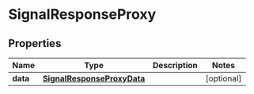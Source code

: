 

# SignalResponseProxy


## Properties

| Name | Type | Description | Notes |
|------------ | ------------- | ------------- | -------------|
|**data** | [**SignalResponseProxyData**](SignalResponseProxyData.md) |  |  [optional] |



